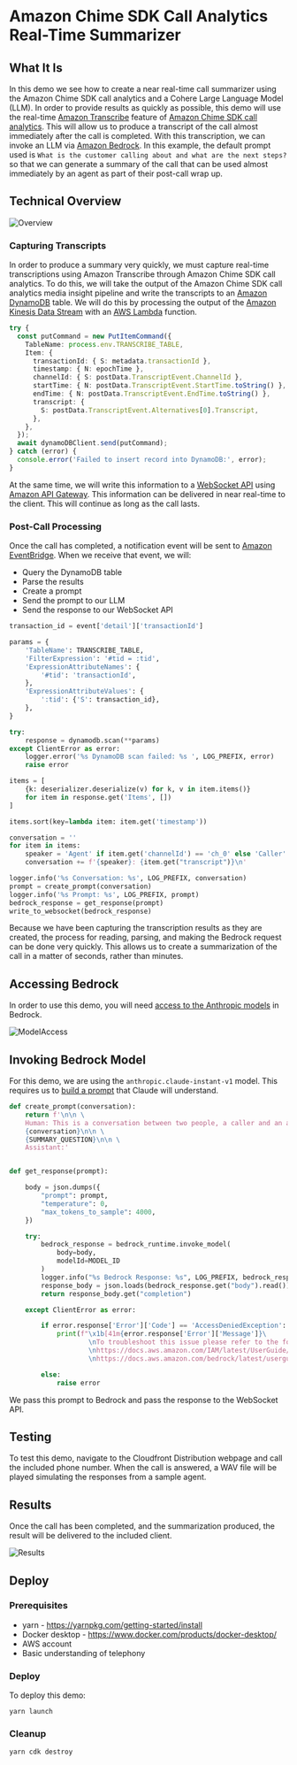 # Amazon Chime SDK Call Analytics Real-Time Summarizer

## What It Is

In this demo we see how to create a near real-time call summarizer using the Amazon Chime SDK call analytics and a Cohere Large Language Model (LLM). In order to provide results as quickly as possible, this demo will use the real-time [Amazon Transcribe](https://aws.amazon.com/transcribe/) feature of [Amazon Chime SDK call analytics](https://docs.aws.amazon.com/chime-sdk/latest/dg/call-analytics.html). This will allow us to produce a transcript of the call almost immediately after the call is completed. With this transcription, we can invoke an LLM via [Amazon Bedrock](https://aws.amazon.com/bedrock/). In this example, the default prompt used is `What is the customer calling about and what are the next steps?` so that we can generate a summary of the call that can be used almost immediately by an agent as part of their post-call wrap up.

## Technical Overview

![Overview](/images/Overview.png)

### Capturing Transcripts

In order to produce a summary very quickly, we must capture real-time transcriptions using Amazon Transcribe through Amazon Chime SDK call analytics. To do this, we will take the output of the Amazon Chime SDK call analytics media insight pipeline and write the transcripts to an [Amazon DynamoDB](https://docs.aws.amazon.com/amazondynamodb/latest/developerguide/Introduction.html) table. We will do this by processing the output of the [Amazon Kinesis Data Stream](https://docs.aws.amazon.com/streams/latest/dev/introduction.html) with an [AWS Lambda](https://docs.aws.amazon.com/lambda/latest/dg/welcome.html) function.

```typescript
try {
  const putCommand = new PutItemCommand({
    TableName: process.env.TRANSCRIBE_TABLE,
    Item: {
      transactionId: { S: metadata.transactionId },
      timestamp: { N: epochTime },
      channelId: { S: postData.TranscriptEvent.ChannelId },
      startTime: { N: postData.TranscriptEvent.StartTime.toString() },
      endTime: { N: postData.TranscriptEvent.EndTime.toString() },
      transcript: {
        S: postData.TranscriptEvent.Alternatives[0].Transcript,
      },
    },
  });
  await dynamoDBClient.send(putCommand);
} catch (error) {
  console.error('Failed to insert record into DynamoDB:', error);
}
```

At the same time, we will write this information to a [WebSocket API](https://docs.aws.amazon.com/apigateway/latest/developerguide/apigateway-websocket-api.html) using [Amazon API Gateway](https://docs.aws.amazon.com/apigateway/latest/developerguide/welcome.html). This information can be delivered in near real-time to the client. This will continue as long as the call lasts.

### Post-Call Processing

Once the call has completed, a notification event will be sent to [Amazon EventBridge](https://docs.aws.amazon.com/eventbridge/latest/userguide/eb-what-is.html). When we receive that event, we will:

- Query the DynamoDB table
- Parse the results
- Create a prompt
- Send the prompt to our LLM
- Send the response to our WebSocket API

```python
transaction_id = event['detail']['transactionId']

params = {
    'TableName': TRANSCRIBE_TABLE,
    'FilterExpression': '#tid = :tid',
    'ExpressionAttributeNames': {
        '#tid': 'transactionId',
    },
    'ExpressionAttributeValues': {
        ':tid': {'S': transaction_id},
    },
}

try:
    response = dynamodb.scan(**params)
except ClientError as error:
    logger.error('%s DynamoDB scan failed: %s ', LOG_PREFIX, error)
    raise error

items = [
    {k: deserializer.deserialize(v) for k, v in item.items()}
    for item in response.get('Items', [])
]

items.sort(key=lambda item: item.get('timestamp'))

conversation = ''
for item in items:
    speaker = 'Agent' if item.get('channelId') == 'ch_0' else 'Caller'
    conversation += f'{speaker}: {item.get("transcript")}\n'

logger.info('%s Conversation: %s', LOG_PREFIX, conversation)
prompt = create_prompt(conversation)
logger.info('%s Prompt: %s', LOG_PREFIX, prompt)
bedrock_response = get_response(prompt)
write_to_websocket(bedrock_response)
```

Because we have been capturing the transcription results as they are created, the process for reading, parsing, and making the Bedrock request can be done very quickly. This allows us to create a summarization of the call in a matter of seconds, rather than minutes.

## Accessing Bedrock

In order to use this demo, you will need [access to the Anthropic models](https://docs.aws.amazon.com/bedrock/latest/userguide/model-access.html) in Bedrock.

![ModelAccess](images/ModelAccess.png)

## Invoking Bedrock Model

For this demo, we are using the `anthropic.claude-instant-v1` model. This requires us to [build a prompt](https://docs.anthropic.com/claude/docs/introduction-to-prompt-design#human--assistant-formatting) that Claude will understand.

```python
def create_prompt(conversation):
    return f'\n\n \
    Human: This is a conversation between two people, a caller and an agent.\n\n \
    {conversation}\n\n \
    {SUMMARY_QUESTION}\n\n \
    Assistant:'


def get_response(prompt):

    body = json.dumps({
        "prompt": prompt,
        "temperature": 0,
        "max_tokens_to_sample": 4000,
    })

    try:
        bedrock_response = bedrock_runtime.invoke_model(
            body=body,
            modelId=MODEL_ID
        )
        logger.info("%s Bedrock Response: %s", LOG_PREFIX, bedrock_response)
        response_body = json.loads(bedrock_response.get("body").read())
        return response_body.get("completion")

    except ClientError as error:

        if error.response['Error']['Code'] == 'AccessDeniedException':
            print(f"\x1b[41m{error.response['Error']['Message']}\
                    \nTo troubleshoot this issue please refer to the following resources.\
                    \nhttps://docs.aws.amazon.com/IAM/latest/UserGuide/troubleshoot_access-denied.html\
                    \nhttps://docs.aws.amazon.com/bedrock/latest/userguide/security-iam.html\x1b[0m\n")

        else:
            raise error
```

We pass this prompt to Bedrock and pass the response to the WebSocket API.

## Testing

To test this demo, navigate to the Cloudfront Distribution webpage and call the included phone number. When the call is answered, a WAV file will be played simulating the responses from a sample agent.

## Results

Once the call has been completed, and the summarization produced, the result will be delivered to the included client.

![Results](images/Results.png)

## Deploy

### Prerequisites

- yarn - https://yarnpkg.com/getting-started/install
- Docker desktop - https://www.docker.com/products/docker-desktop/
- AWS account
- Basic understanding of telephony

### Deploy

To deploy this demo:

```
yarn launch
```

### Cleanup

```
yarn cdk destroy
```
